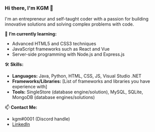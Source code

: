 ### Hi there, I'm KGM 👋

I'm an entrepreneur and self-taught coder with a passion for building innovative solutions and solving complex problems with code.

🌱 **I’m currently learning:**
- Advanced HTML5 and CSS3 techniques
- JavaScript frameworks such as React and Vue
- Server-side programming with Node.js and Express.js

🛠️ **Skills:**
- **Languages:** Java, Python, HTML, CSS, JS, Visual Studio .NET
- **Frameworks/Libraries:** [List of frameworks and libraries you have experience with]
- **Tools:** SingleStore (database engine/solution), MySQL, SQLite, MongoDB (database engines/solutions)

📫 **Contact Me:**
- kgm#0001 (Discord handle)
- [LinkedIn](https://www.linkedin.com/in/kylegrahammatzen/)
